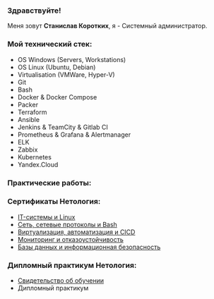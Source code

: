 ### Здравствуйте!

Меня зовут <b>Станислав Коротких</b>, я - Системный администратор.

### Мой технический стек:

- OS Windows (Servers, Workstations)
- OS Linux (Ubuntu, Debian)
- Virtualisation (VMWare, Hyper-V)
- Git
- Bash
- Docker & Docker Compose
- Packer
- Terraform
- Ansible
- Jenkins & TeamCity & Gitlab CI
- Prometheus & Grafana & Alertmanager
- ELK
- Zabbix
- Kubernetes
- Yandex.Cloud

### Практические работы:

### Сертификаты Нетология:
- [IT-системы и Linux](https://github.com/Skason/Skason/blob/main/Documents/cert_IT-system%20and%20Linux.pdf)
- [Сеть, сетевые протоколы и Bash](https://github.com/Skason/Skason/blob/main/Documents/cert_Network%2C%20network%20protocols%20and%20Bash.pdf)
- [Виртуализация, автоматизация и CICD](https://github.com/Skason/Skason/blob/main/Documents/cert_Virtualization%2C%20automatization%20and%20CICD.pdf)
- [Мониторинг и отказоустойчивость](https://github.com/Skason/Skason/blob/main/Documents/cert_Monitoring%20and%20fault%20tolerance.pdf)
- [Базы данных и информационная безопасность](https://github.com/Skason/Skason/blob/main/Documents/cert_Data%20base.pdf)

### Дипломный практикум Нетология:
- [Свидетельство об обучении](https://github.com/Skason/Skason/blob/main/Documents/Diplom.pdf)
- Дипломный практикум
